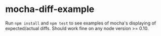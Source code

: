 # mocha-diff-example

Run `npm install` and `npm test` to see examples of mocha's displaying of
expected/actual diffs. Should work fine on any node version >= 0.10.

